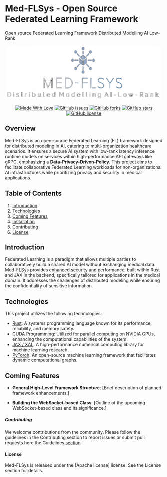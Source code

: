 # Med-FLSys - Open Source Federated Learning Framework 
Open source Federated Learning Framework Distributed Modelling AI Low-Rank 

<div align="center">
<img src="assets/Logo.png" alt="LoRa-Logo" width="500" height="175">

[![Made With Love](https://img.shields.io/badge/Made%20With-Love-orange.svg)](https://github.com/GenMed/Med-FLSys)
[![GitHub issues](https://img.shields.io/github/issues/GenMed/Med-FLSys/issues)](https://github.com/GenMed/Med-FLSys/issues) 
[![GitHub forks](https://img.shields.io/github/forks/GenMed/Med-FLSys)](https://github.com/GenMed/Med-FLSys/forks) 
[![GitHub stars](https://img.shields.io/github/stars/GenMed/Med-FLSys)](https://github.com/GenMed/Med-FLSys/) 
[![GitHub license](https://img.shields.io/github/license/GenMed/Med-FLSys)](https://github.com/GenMed/Med-FLSys/blob/main/LICENSE)
</div>



## Overview

Med-FLSys is an open-source Federated Learning (FL) framework designed for distributed modeling in AI, catering to multi-organization healthcare scenarios. It ensures a secure AI system with low-rank latency inference runtime models on services within high-performance API gateways like gRPC, emphasizing a **Data-Privacy-Driven-Policy**. This project aims to facilitate collaborative Federated Learning workloads for non-organizational AI infrastructures while prioritizing privacy and security in medical applications.

## Table of Contents

1. [Introduction](#introduction)
2. [Technologies](#technologies)
3. [Coming Features](#coming-features)
4. [Installation](#installation)
5. [Contributing](#contributing)
6. [License](#license)

## Introduction

Federated Learning is a paradigm that allows multiple parties to collaboratively build a shared AI model without exchanging medical data. Med-FLSys provides enhanced security and performance, built within Rust and JAX in the backend, specifically tailored for applications in the medical domain. It addresses the challenges of distributed modeling while ensuring the confidentiality of sensitive information.

## Technologies

This project utilizes the following technologies:

- [Rust](https://www.rust-lang.org/): A systems programming language known for its performance, reliability, and memory safety.
- [CUDA Programming](https://developer.nvidia.com/cuda-zone): Utilized for parallel computing on NVIDIA GPUs, enhancing the computational capabilities of the system.
- [JAX / XAL](https://jax.readthedocs.io/en/latest/): A high-performance numerical computing library for machine learning research.
- [PyTorch](https://pytorch.org/): An open-source machine learning framework that facilitates dynamic computational graphs.

## Coming Features

- **General High-Level Framework Structure**: [Brief description of planned framework enhancements.]
  
- **Building the WebSocket-based Class**: [Outline of the upcoming WebSocket-based class and its significance.]


##### Contributing

We welcome contributions from the community. Please follow the guidelines in the Contributing section to report issues or submit pull requests.here the Guidelines [section](Contribution.md)

#### License

Med-FLSys is released under the [Apache license] license. See the License section for details.
